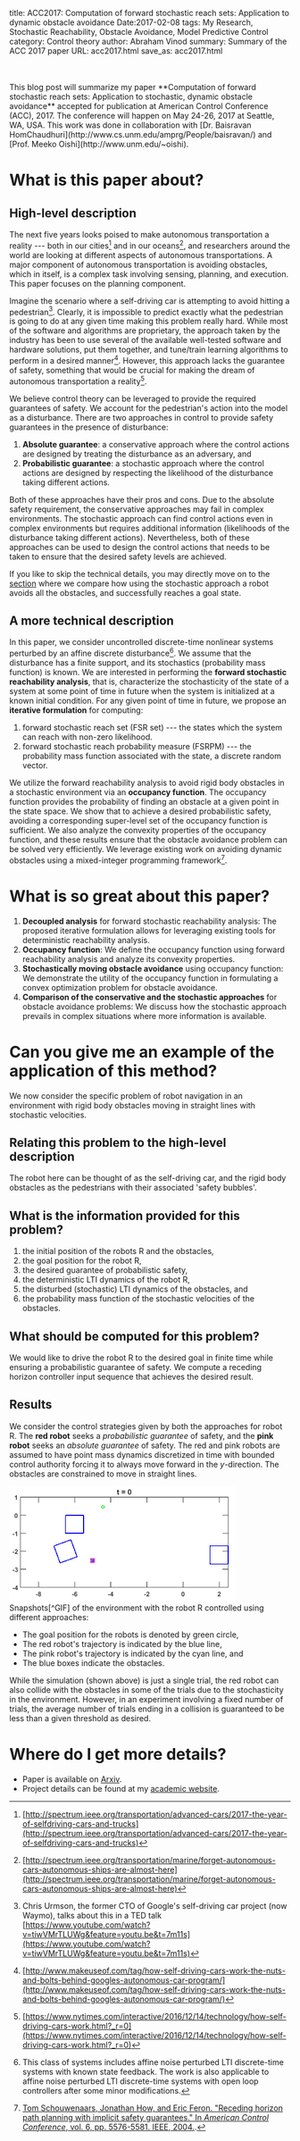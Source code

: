 title: ACC2017: Computation of forward stochastic reach sets: Application to dynamic obstacle avoidance
Date:2017-02-08
tags: My Research, Stochastic Reachability, Obstacle Avoidance, Model Predictive Control
category: Control theory
author: Abraham Vinod
summary: Summary of the ACC 2017 paper
URL: acc2017.html
save_as: acc2017.html

<br/>
<br/>
This blog post will summarize my paper **Computation of forward stochastic
reach sets: Application to stochastic, dynamic obstacle avoidance** accepted
for publication at American Control Conference (ACC), 2017. The conference will
    happen on May 24-26, 2017 at Seattle, WA, USA. This work was done in
    collaboration with [Dr. Baisravan
    HomChaudhuri](http://www.cs.unm.edu/amprg/People/baisravan/) and [Prof.
    Meeko Oishi](http://www.unm.edu/~oishi).

# What is this paper about?

## High-level description

The next five years looks poised to make autonomous transportation a reality
--- both in our cities[^selfdriving] and in our oceans[^selfship], and
researchers around the world are looking at different aspects of autonomous
transportations. A major component of autonomous transportation is avoiding
obstacles, which in itself, is a complex task involving sensing, planning, and
execution. This paper focuses on the planning component.

Imagine the scenario where a self-driving car is attempting to avoid hitting a
pedestrian[^Chris].  Clearly, it is impossible to predict exactly what the
pedestrian is going to do at any given time making this problem really hard.
While most of the software and algorithms are proprietary, the approach taken
by the industry has been to use several of the available well-tested software
and hardware solutions, put them together, and tune/train learning algorithms
to perform in a desired manner[^MUO].  However, this approach lacks the
guarantee of safety, something that would be crucial for making the dream of
autonomous transportation a reality[^NYT].

We believe control theory can be leveraged to provide the required guarantees
of safety.  We account for the pedestrian's action into the model as a
disturbance. There are two approaches in control to provide safety guarantees
in the presence of disturbance:

1. **Absolute guarantee**: a conservative approach where the control
actions are designed by treating the disturbance as an adversary, and
1. **Probabilistic guarantee**: a stochastic approach where the control actions
are designed by respecting the likelihood of the disturbance taking different
actions.

Both of these approaches have their pros and cons. Due to the absolute safety
requirement, the conservative approaches may fail in complex environments.  The
stochastic approach can find control actions even in complex environments but
requires additional information (likelihoods of the disturbance taking
different actions). Nevertheless, both of these approaches can be used to
design the control actions that needs to be taken to ensure that the desired
safety levels are achieved. 

If you like to skip the technical details, you may directly
move on to the [section](#application) where we compare how using the stochastic
approach a robot avoids all the obstacles, and successfully reaches a goal state.

## A more technical description

In this paper, we consider uncontrolled discrete-time nonlinear systems perturbed by
an affine discrete disturbance[^systems]. We assume that the disturbance has a
finite support, and its stochastics (probability mass function) is known.  We
are interested in performing the **forward stochastic reachability analysis**,
that is, characterize the stochasticity of the state of a system at some point
of time in future when the system is initialized at a known initial condition.
For any given point of time in future, we propose an **iterative formulation**
for computing:

1. forward stochastic reach set (FSR set) --- the states which the system can
reach with non-zero likelihood.
1. forward stochastic reach probability measure  (FSRPM) --- the probability
mass function associated with the state, a discrete random vector.

We utilize the forward reachability analysis to avoid rigid body obstacles in a
stochastic environment via an **occupancy function**. The occupancy function
provides the probability of finding an obstacle at a given point in the state
space. We show that to achieve a desired probabilistic safety, avoiding a
corresponding super-level set of the occupancy function is sufficient. We also
analyze the convexity properties of the occupancy function, and these results
ensure that the obstacle avoidance problem can be solved very efficiently. We
leverage existing work on avoiding dynamic obstacles using a mixed-integer
programming framework[^IP].

# What is so great about this paper?

1. **Decoupled analysis** for forward stochastic reachability analysis: The
proposed iterative formulation allows for leveraging existing tools for
deterministic reachability analysis.
1. **Occupancy function**: We define the occupancy function using forward
reachability analysis and analyze its convexity properties.  
1. **Stochastically moving obstacle avoidance** using occupancy function: We
demonstrate the utility of the occupancy function in formulating a convex
optimization problem for obstacle avoidance.  
1. **Comparison of the conservative and the stochastic approaches** for
obstacle avoidance problems: We discuss how the stochastic approach prevails in
complex situations where more information is available.

<a name="application"></a>

# Can you give me an example of the application of this method?

We now consider the specific problem of robot navigation in an environment with
rigid body obstacles moving in straight lines with stochastic velocities. 

## Relating this problem to the high-level description

The robot here can be thought of as the self-driving car, and the rigid body
obstacles as the pedestrians with their associated 'safety bubbles'.

## What is the information provided for this problem?

1. the initial position of the robots R and the obstacles,
1. the goal position for the robot R,
1. the desired guarantee of probabilistic safety,
1. the deterministic LTI dynamics of the robot R,
1. the disturbed (stochastic) LTI dynamics of the obstacles, and
1. the probability mass function of the stochastic velocities of the obstacles.

## What should be computed for this problem?

We would like to drive the robot R to the desired goal in finite time while
ensuring a probabilistic guarantee of safety. We compute a receding horizon
controller input sequence that achieves the desired result.

## Results

We consider the control strategies given by both the approaches for robot R.
The **red robot** seeks a *probabilistic guarantee* of safety, and the **pink
robot** seeks an *absolute guarantee* of safety.  The red and pink robots are
assumed to have point mass dynamics discretized in time with bounded control
authority forcing it to always move forward in the $y$-direction. The obstacles
are constrained to move in straight lines. 
<div class="container">
    <div class="col-md-4"></div>
    <div class="col-md-4" style="padding-left: 0px;  padding-right: 0px;">
        <img alt="A GIF should have appeared here." src="images/ACC2017.gif"
        class="img-responsive">
    </div>
</div>
Snapshots[^GIF] of the environment with the robot R controlled using different
approaches: 

* The goal position for the robots is denoted by green circle,
* The red robot's trajectory is indicated by the blue line, 
* The pink robot's trajectory is indicated by the cyan line, and
* The blue boxes indicate the obstacles.

While the simulation (shown above) is just a single trial, the red robot can also
collide with the obstacles in some of the trials due to the stochasticity in the
environment.  However, in an experiment involving a fixed number of trials, the
average number of trials ending in a collision is guaranteed to be less than a
given threshold as desired.

# Where do I get more details?
* Paper is available on [Arxiv](https://arxiv.org/abs/1610.03472v1).  
* Project details can be found at my [academic website](http://unm.edu/~abyvinod/projects.html#reach).
<!--* MATLAB code for generating these figures can be downloaded from
[here](http://unm.edu/~abyvinod/files/HSCC2017.zip).-->

[^selfdriving]: [http://spectrum.ieee.org/transportation/advanced-cars/2017-the-year-of-selfdriving-cars-and-trucks](http://spectrum.ieee.org/transportation/advanced-cars/2017-the-year-of-selfdriving-cars-and-trucks)
[^selfship]: [http://spectrum.ieee.org/transportation/marine/forget-autonomous-cars-autonomous-ships-are-almost-here](http://spectrum.ieee.org/transportation/marine/forget-autonomous-cars-autonomous-ships-are-almost-here)
[^Chris]: Chris Urmson, the former CTO of Google's self-driving car project
(now Waymo), talks about this in a TED talk
[https://www.youtube.com/watch?v=tiwVMrTLUWg&feature=youtu.be&t=7m11s](https://www.youtube.com/watch?v=tiwVMrTLUWg&feature=youtu.be&t=7m11s)
[^MUO]: [http://www.makeuseof.com/tag/how-self-driving-cars-work-the-nuts-and-bolts-behind-googles-autonomous-car-program/](http://www.makeuseof.com/tag/how-self-driving-cars-work-the-nuts-and-bolts-behind-googles-autonomous-car-program/)
[^NYT]: [https://www.nytimes.com/interactive/2016/12/14/technology/how-self-driving-cars-work.html?_r=0](https://www.nytimes.com/interactive/2016/12/14/technology/how-self-driving-cars-work.html?_r=0)
[^systems]: This class of systems includes affine noise perturbed LTI
discrete-time systems with known state feedback. The work is also applicable to
affine noise perturbed LTI discrete-time systems with open loop controllers
after some minor modifications.
[^dist]: The disturbance is assumed to be an IID random process, but we can
relax the identical assumption if needed.
[^IP]: [Tom Schouwenaars, Jonathan How, and Eric Feron. "Receding horizon path planning with implicit safety guarantees." In *American Control Conference*, vol. 6, pp. 5576-5581. IEEE, 2004.](http://ieeexplore.ieee.org/abstract/document/1384742/).
[^GIF]: The GIFs were created using [http://gifcreator.me/](http://gifcreator.me/) and [http://resizeimage.net/](http://resizeimage.net/).
